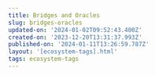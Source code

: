 ```yaml
---
title: Bridges and Oracles
slug: bridges-oracles
updated-on: '2024-01-02T09:52:43.400Z'
created-on: '2023-12-20T13:31:37.993Z'
published-on: '2024-01-11T13:26:59.787Z'
layout: '[ecosystem-tags].html'
tags: ecosystem-tags
---
```



